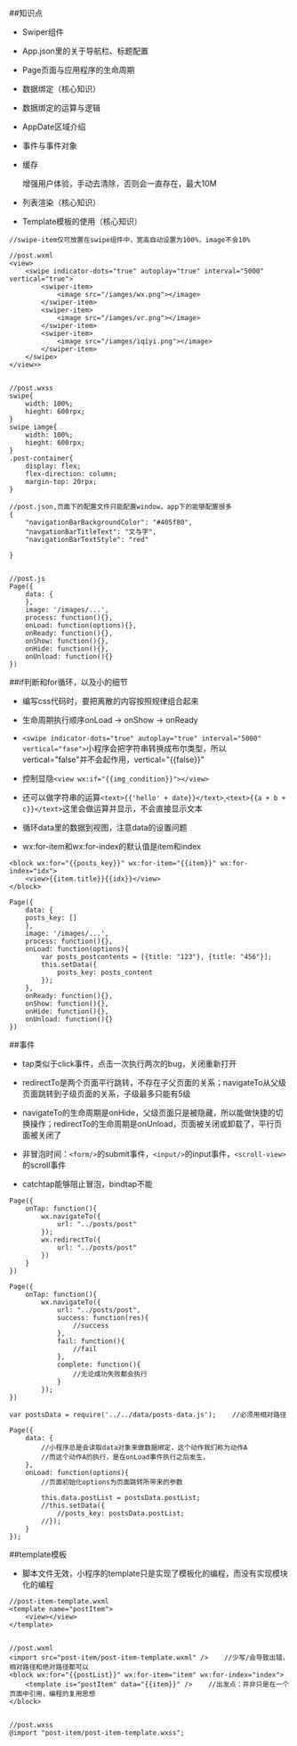 ##知识点

- Swiper组件

- App.json里的关于导航栏、标题配置

- Page页面与应用程序的生命周期

- 数据绑定（核心知识）

- 数据绑定的运算与逻辑

- AppDate区域介绍

- 事件与事件对象

- 缓存

    增强用户体验，手动去清除，否则会一直存在，最大10M
    
- 列表渲染（核心知识）

- Template模板的使用（核心知识）


```
//swipe-item仅可放置在swipe组件中，宽高自动设置为100%，image不会10%

//post.wxml
<view>
    <swipe indicator-dots="true" autoplay="true" interval="5000" vertical="true">
        <swiper-item>
            <image src="/iamges/wx.png"></image>
        </swiper-item>
        <swiper-item>
            <image src="/iamges/vr.png"></image>
        </swiper-item>
        <swiper-item>
            <image src="/iamges/iqiyi.png"></image>
        </swiper-item>
    </swipe>
</view>>


//post.wxss
swipe{
    width: 100%;
    hieght: 600rpx;
}
swipe iamge{
    width: 100%;
    hieght: 600rpx;
}
.post-container{
    display: flex;
    flex-direction: column;
    margin-top: 20rpx;
}

//post.json,页面下的配置文件只能配置window，app下的能够配置很多
{
    "navigationBarBackgroundColor": "#405f80",
    "navgationBarTitleText": "文与字",
    "navigationBarTextStyle": "red"
    
}


//post.js
Page({
    data: {
    },
    image: '/images/...',
    process: function(){},
    onLoad: function(options){},
    onReady: function(){},
    onShow: function(){},
    onHide: function(){},
    onUnload: function(){}
})
```


##if判断和for循环，以及小的细节

- 编写css代码时，要把离散的内容按照规律组合起来

- 生命周期执行顺序onLoad -> onShow -> onReady

- `<swipe indicator-dots="true" autoplay="true" interval="5000" vertical="fase">`小程序会把字符串转换成布尔类型，所以vertical="false"并不会起作用，vertical="{{false}}"

- 控制显隐`<view wx:if="{{img_condition}}"></view>`

- 还可以做字符串的运算`<text>{{'hello' + date}}</text>`,`<text>{{a + b + c}}</text>`这里会做运算并显示，不会直接显示文本

- 循环data里的数据到视图，注意data的设置问题

- wx:for-item和wx:for-index的默认值是item和index

```
<block wx:for="{{posts_key}}" wx:for-item="{{item}}" wx:for-index="idx">
    <view>{{item.title}}{{idx}}</view>
</block>

Page({
    data: {
    posts_key: []
    },
    image: '/images/...',
    process: function(){},
    onLoad: function(options){
        var posts_postcontents = [{title: "123"}, {title: "456"}];
        this.setData({
            posts_key: posts_content
        });
    },
    onReady: function(){},
    onShow: function(){},
    onHide: function(){},
    onUnload: function(){}
})

```



##事件

- tap类似于click事件，点击一次执行两次的bug，关闭重新打开

- redirectTo是两个页面平行跳转，不存在子父页面的关系；navigateTo从父级页面跳转到子级页面的关系，子级最多只能有5级

- navigateTo的生命周期是onHide，父级页面只是被隐藏，所以能做快捷的切换操作；redirectTo的生命周期是onUnload，页面被关闭或卸载了，平行页面被关闭了

- 非冒泡时间：`<form/>`的submit事件，`<input/>`的input事件，`<scroll-view>`的scroll事件

- catchtap能够阻止冒泡，bindtap不能

```
Page({
    onTap: function(){
        wx.navigateTo({
            url: "../posts/post"
        });
        wx.redirectTo({
            url: "../posts/post"
        })
    }
})
```

```
Page({
    onTap: function(){
        wx.navigateTo({
            url: "../posts/post",
            success: function(res){
                //success
            },
            fail: function(){
                //fail
            },
            complete: function(){
                //无论成功失败都会执行
            }
        });
})

```


```
var postsData = require('../../data/posts-data.js');    //必须用相对路径

Page({
    data: {
        //小程序总是会读取data对象来做数据绑定，这个动作我们称为动作A
        //而这个动作A的执行，是在onLoad事件执行之后发生，
    },
    onLoad: function(options){
        //页面初始化options为页面跳转所带来的参数
        
        this.data.postList = postsData.postList;
        //this.setData({
            //posts_key: postsData.postList;
        //});
    }
});
```




##template模板

- 脚本文件无效，小程序的template只是实现了模板化的编程，而没有实现模块化的编程

```
//post-item-template.wxml
<template name="postItem">
    <view></view>
</template>


//post.wxml
<import src="post-item/post-item-template.wxml" />    //少写/会导致出错，相对路径和绝对路径都可以
<block wx:for="{{postList}}" wx:for-item="item" wx:for-index="index">
    <template is="postItem" data="{{item}}" />    //出发点：并非只是在一个页面中引用，编程的复用思想
</block>


//post.wxss
@import "post-item/post-item-template.wxss";
```